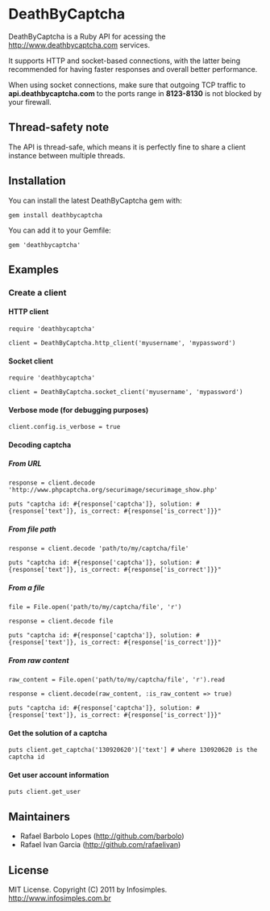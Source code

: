 DeathByCaptcha
==============

DeathByCaptcha is a Ruby API for acessing the http://www.deathbycaptcha.com services.

It supports HTTP and socket-based connections, with the latter being recommended for having faster responses and overall better performance.

When using socket connections, make sure that outgoing TCP traffic to <b>api.deathbycaptcha.com</b> to the ports range in <b>8123-8130</b> is not blocked by your firewall.

Thread-safety note
------------------

The API is thread-safe, which means it is perfectly fine to share a client instance between multiple threads.

Installation
------------

You can install the latest DeathByCaptcha gem with:

	gem install deathbycaptcha

You can add it to your Gemfile:

	gem 'deathbycaptcha'

Examples
--------

### Create a client

#### HTTP client

	require 'deathbycaptcha'

	client = DeathByCaptcha.http_client('myusername', 'mypassword')
	
#### Socket client

	require 'deathbycaptcha'

	client = DeathByCaptcha.socket_client('myusername', 'mypassword')
	
#### Verbose mode (for debugging purposes)

	client.config.is_verbose = true
	
#### Decoding captcha

##### From URL
	
	response = client.decode 'http://www.phpcaptcha.org/securimage/securimage_show.php'
	
	puts "captcha id: #{response['captcha']}, solution: #{response['text']}, is_correct: #{response['is_correct']}}"

##### From file path

	response = client.decode 'path/to/my/captcha/file'

	puts "captcha id: #{response['captcha']}, solution: #{response['text']}, is_correct: #{response['is_correct']}}"
	
##### From a file

	file = File.open('path/to/my/captcha/file', 'r')

	response = client.decode file

	puts "captcha id: #{response['captcha']}, solution: #{response['text']}, is_correct: #{response['is_correct']}}"
	
##### From raw content

	raw_content = File.open('path/to/my/captcha/file', 'r').read

	response = client.decode(raw_content, :is_raw_content => true)

	puts "captcha id: #{response['captcha']}, solution: #{response['text']}, is_correct: #{response['is_correct']}}"

#### Get the solution of a captcha
	
	puts client.get_captcha('130920620')['text'] # where 130920620 is the captcha id
	
#### Get user account information

	puts client.get_user

Maintainers
-----------

* Rafael Barbolo Lopes (http://github.com/barbolo)
* Rafael Ivan Garcia (http://github.com/rafaelivan)

License
-------

MIT License. Copyright (C) 2011 by Infosimples. http://www.infosimples.com.br